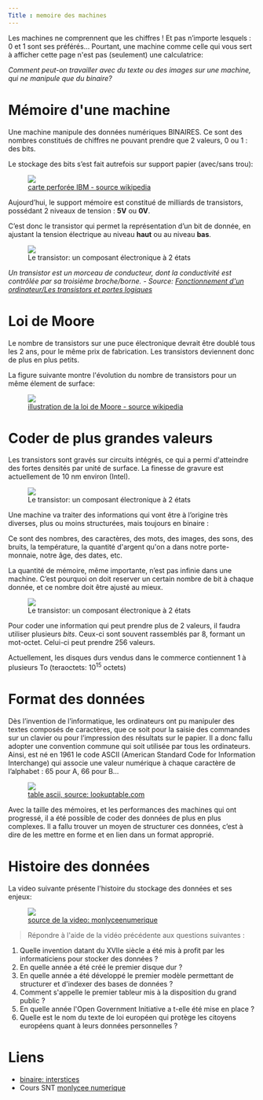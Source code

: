 ```yaml
---
Title : memoire des machines
---
```


Les machines ne comprennent que les chiffres ! Et pas n’importe lesquels : 0 et 1 sont ses préférés... Pourtant, une machine comme celle qui vous sert à afficher cette page n'est pas (seulement) une calculatrice:

*Comment peut-on travailler avec du texte ou des images sur une machine, qui ne manipule que du binaire?*

# Mémoire d'une machine
Une machine manipule des données numériques BINAIRES. Ce sont des nombres constitués de chiffres ne pouvant prendre que 2 valeurs, 0 ou 1 : des bits.

Le stockage des bits s’est fait autrefois sur support papier (avec/sans trou):

<figure>
  <a href="https://fr.wikipedia.org/wiki/Codage_des_caract%C3%A8res_sur_carte_perfor%C3%A9e">
  <img src="../images/carte.png">
  <figcaption>carte perforée IBM - source wikipedia</figcaption></a>
</figure>


Aujourd’hui, le support mémoire est constitué de milliards de transistors, possédant 2 niveaux de tension : **5V** ou **0V**.

C’est donc le transistor qui permet la représentation d’un bit de donnée, en ajustant la tension électrique au niveau **haut** ou au niveau **bas**.

<figure>
  <img src="../images/transistor.png">
  <figcaption>Le transistor: un composant électronique à 2 états</figcaption>
</figure>

*Un transistor est un morceau de conducteur, dont la conductivité est contrôlée par sa troisième broche/borne. - Source: [Fonctionnement d'un ordinateur/Les transistors et portes logiques](https://fr.wikibooks.org/wiki/Fonctionnement_d%27un_ordinateur/Les_transistors_et_portes_logiques)* 

# Loi de Moore
Le nombre de transistors sur une puce électronique devrait être doublé tous les 2 ans, pour le même prix de fabrication. Les transistors deviennent donc de plus en plus petits.

La figure suivante montre l'évolution du nombre de transistors pour un même élement de surface:

<figure>
  <img src="../images/mem-moore.png">
  <a href="https://fr.wikipedia.org/wiki/Loi_de_Moore">
  <figcaption>illustration de la loi de Moore - source wikipedia</figcaption></a>
</figure>

# Coder de plus grandes valeurs
Les transistors sont gravés sur circuits intégrés, ce qui a permi d'atteindre des fortes densités par unité de surface. La finesse de gravure est actuellement de 10 nm environ (Intel).

<figure>
  <img src="../images/memory.png">
  <figcaption>Le transistor: un composant électronique à 2 états</figcaption>
</figure>


Une machine va traiter des informations qui vont être à l’origine très diverses, plus ou moins structurées, mais toujours en binaire : 

Ce sont des nombres, des caractères, des mots, des images, des sons, des bruits, la température, la quantité d'argent qu'on a dans notre porte-monnaie, notre âge, des dates, etc. 

La quantité de mémoire, même importante, n’est pas infinie dans une machine. C’est pourquoi on doit reserver un certain nombre de bit à chaque donnée, et ce nombre doit être ajusté au mieux.


<figure>
  <img src="../images/mem-bits.png">
  <figcaption>Le transistor: un composant électronique à 2 états</figcaption>
</figure>

Pour coder une information qui peut prendre plus de 2 valeurs, il faudra utiliser plusieurs *bits*. Ceux-ci sont souvent rassemblés par 8, formant un mot-octet. Celui-ci peut prendre 256 valeurs.

Actuellement, les disques durs vendus dans le commerce contiennent 1 à plusieurs To (teraoctets: 10<sup>15</sup> octets)

# Format des données
Dès l’invention de l’informatique, les ordinateurs ont pu manipuler des textes composés de caractères, que ce soit pour la saisie des commandes sur un clavier ou pour l’impression des résultats sur le papier. Il a donc fallu adopter une convention commune qui soit utilisée par tous les ordinateurs. Ainsi, est né en 1961 le code ASCII (American Standard Code for Information Interchange) qui associe une valeur numérique à chaque caractère de l’alphabet : 65 pour A, 66 pour B…

<figure>
  <a href="https://www.lookuptables.com/text/ascii-table">
  <img src="../images/ascii.png">
  <figcaption>table ascii, source: lookuptable.com</figcaption></a>
</figure>

Avec la taille des mémoires, et les performances des machines qui ont progressé, il a été possible de coder des données de plus en plus complexes. Il a fallu trouver un moyen de structurer ces données, c’est à dire de les mettre en forme et en lien dans un format approprié.

# Histoire des données

La video suivante présente l'histoire du stockage des données et ses enjeux:

<figure>
  <img src="../images/visicalc.png">
  <a href="https://www.youtube.com/watch?v=y_mgaxO0fJY"><figcaption>source de la video: monlyceenumerique</figcaption></a>
  </figure>

> Répondre à l'aide de la vidéo précédente aux questions suivantes :

1. Quelle invention datant du XVIIe siècle a été mis à profit par les informaticiens pour stocker des données ?
2. En quelle année a été créé le premier disque dur ?
3. En quelle année a été développé le premier modèle permettant de structurer et d'indexer des bases de données ?
4. Comment s'appelle le premier tableur mis à la disposition du grand public ?
5. En quelle année l'Open Government Initiative a t-elle été mise en place ?
6. Quelle est le nom du texte de loi européen qui protège les citoyens européens quant à leurs données personnelles ?

# Liens
* [binaire: interstices](https://interstices.info/nom-de-code-binaire/)
* Cours SNT [monlycee numerique](http://www.monlyceenumerique.fr/snt_seconde/donnees_structurees_traitement/donnees_structurees.php)